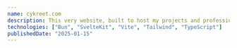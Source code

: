```yaml
---
name: cykreet.com
description: This very website, built to host my projects and professional information. Built with sveltekit and hosted on vercel.
technologies: ["Bun", "SvelteKit", "Vite", "Tailwind", "TypeScript"]
publishedDate: "2025-01-15"
---
```


